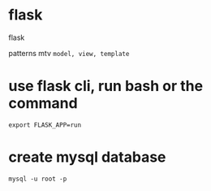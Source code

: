 # flask
flask

patterns mtv
``model, view, template``

# use flask cli, run bash or the command
``
    export FLASK_APP=run
``


# create mysql database
``
    mysql -u root -p
``
